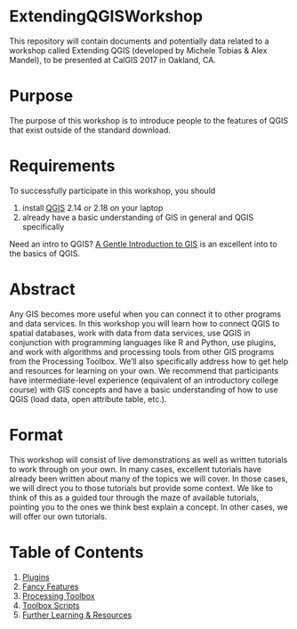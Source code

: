 # ExtendingQGISWorkshop

This repository will contain documents and potentially data related to a workshop called Extending QGIS (developed by Michele Tobias & Alex Mandel), to be presented at CalGIS 2017 in Oakland, CA.

# Purpose 
The purpose of this workshop is to introduce people to the features of QGIS that exist outside of the standard download.  

# Requirements
To successfully participate in this workshop, you should 
1. install [QGIS](http://qgis.org) 2.14 or 2.18 on your laptop
2. already have a basic understanding of GIS in general and QGIS specifically

Need an intro to QGIS?  [A Gentle Introduction to GIS](http://docs.qgis.org/2.14/en/docs/gentle_gis_introduction/index.html) is an excellent into to the basics of QGIS.

# Abstract
Any GIS becomes more useful when you can connect it to other programs and data services.  In this workshop you will learn how to connect QGIS to spatial databases, work with data from data services, use QGIS in conjunction with programming languages like R and Python, use plugins, and work with algorithms and processing tools from other GIS programs from the Processing Toolbox.  We’ll also specifically address how to get help and resources for learning on your own.  We recommend that participants have intermediate-level experience (equivalent of an introductory college course) with GIS concepts and have a basic understanding of how to use QGIS (load data, open attribute table, etc.).

# Format
This workshop will consist of live demonstrations as well as written tutorials to work through on your own.  In many cases, excellent tutorials have already been written about many of the topics we will cover.  In those cases, we will direct you to those tutorials but provide some context.  We like to think of this as a guided tour through the maze of available tutorials, pointing you to the ones we think best explain a concept.  In other cases, we will offer our own tutorials.

# Table of Contents

1. [Plugins](https://github.com/MicheleTobias/ExtendingQGISWorkshop/blob/master/Plugins.md)
2. [Fancy Features](https://github.com/MicheleTobias/ExtendingQGISWorkshop/blob/master/FancyFeatures.md)
3. [Processing Toolbox](https://github.com/MicheleTobias/ExtendingQGISWorkshop/blob/master/ProcessingToolbox.md)
4. [Toolbox Scripts](https://github.com/MicheleTobias/ExtendingQGISWorkshop/blob/master/ToolboxScrips.md)
5. [Further Learning & Resources](https://github.com/MicheleTobias/ExtendingQGISWorkshop/blob/master/FurtherLearningResources.md)
